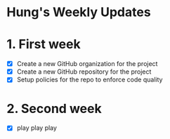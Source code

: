 # Hung's Weekly Updates

# 1. First week

- [x] Create a new  GitHub organization for the project
- [x] Create a new GitHub repository for the project
- [x] Setup policies for the repo to enforce code quality

# 2. Second week

- [x] play play play
